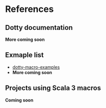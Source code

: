 # References

## Dotty documentation
**More coming soon**

## Exmaple list
* [dotty-macro-examples](https://github.com/lampepfl/dotty-macro-examples)
* **More coming soon**

## Projects using Scala 3 macros
**Coming soon**

